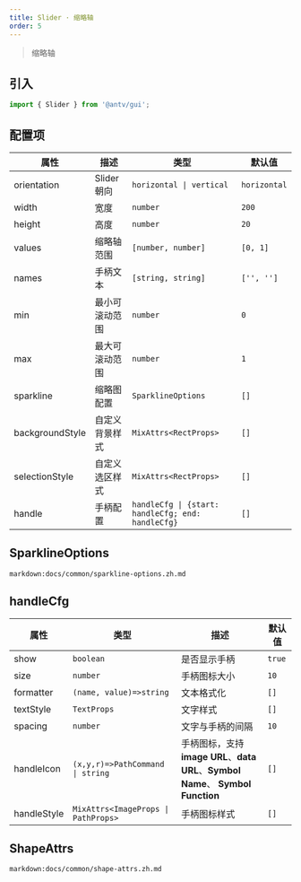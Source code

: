 ```yaml
---
title: Slider · 缩略轴
order: 5
---
```



> 缩略轴

## 引入

```ts
import { Slider } from '@antv/gui';
```

## 配置项

| **属性**        | **描述**       | **类型**                                                    | **默认值**   |
| --------------- | -------------- | ----------------------------------------------------------- | ------------ |
| orientation          | Slider 朝向    | <code>horizontal &#124; vertical </code>                    | `horizontal` |
| width           | 宽度           | <code>number</code>                                         | `200`        |
| height          | 高度           | <code>number<code>                                          | `20`         |
| values          | 缩略轴范围     | <code>[number, number]<code>                                | `[0, 1]`     |
| names           | 手柄文本       | <code>[string, string]<code>                                | `['', '']`   |
| min             | 最小可滚动范围 | <code>number<code>                                          | `0`          |
| max             | 最大可滚动范围 | <code>number<code>                                          | `1`          |
| sparkline       | 缩略图配置     | <code>SparklineOptions<code>                                | `[]`         |
| backgroundStyle | 自定义背景样式 | <code>MixAttrs\<RectProps\><code>                           | `[]`         |
| selectionStyle  | 自定义选区样式 | <code>MixAttrs\<RectProps\><code>                           | `[]`         |
| handle          | 手柄配置       | <code>handleCfg \| {start: handleCfg; end: handleCfg}<code> | `[]`         |

## SparklineOptions

`markdown:docs/common/sparkline-options.zh.md`

## handleCfg

| **属性**    | **类型**                                         | **描述**                                                                         | **默认值** |
| ----------- | ------------------------------------------------ | -------------------------------------------------------------------------------- | ---------- |
| show        | <code>boolean</code>                             | 是否显示手柄                                                                     | `true`     |
| size        | <code>number</code>                              | 手柄图标大小                                                                     | `10`       |
| formatter   | <code>(name, value)=>string</code>               | 文本格式化                                                                       | `[]`       |
| textStyle   | <code>TextProps</code>                           | 文字样式                                                                         | `[]`       |
| spacing     | <code>number</code>                              | 文字与手柄的间隔                                                                 | `10`       |
| handleIcon  | <code>(x,y,r)=>PathCommand \| string</code>      | 手柄图标，支持**image URL**、**data URL**、**Symbol Name**、 **Symbol Function** | `[]`       |
| handleStyle | <code>MixAttrs\<ImageProps \| PathProps\></code> | 手柄图标样式                                                                     | `[]`       |

## ShapeAttrs

`markdown:docs/common/shape-attrs.zh.md`
